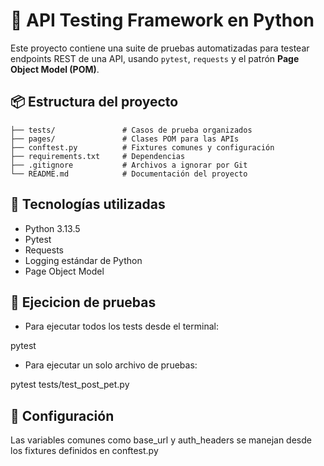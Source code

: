 # 🧪 API Testing Framework en Python

Este proyecto contiene una suite de pruebas automatizadas para testear endpoints REST de una API, usando `pytest`, `requests` y el patrón **Page Object Model (POM)**.

## 📦 Estructura del proyecto

```text
├── tests/               # Casos de prueba organizados
├── pages/               # Clases POM para las APIs
├── conftest.py          # Fixtures comunes y configuración
├── requirements.txt     # Dependencias
├── .gitignore           # Archivos a ignorar por Git
└── README.md            # Documentación del proyecto
```

## 🚀 Tecnologías utilizadas

- Python 3.13.5
- Pytest
- Requests
- Logging estándar de Python
- Page Object Model

## 🧪 Ejecicion de pruebas

- Para ejecutar todos los tests desde el terminal:

pytest

- Para ejecutar un solo archivo de pruebas:

pytest tests/test_post_pet.py

## 🔧 Configuración

Las variables comunes como base_url y auth_headers se manejan desde los fixtures definidos en conftest.py
